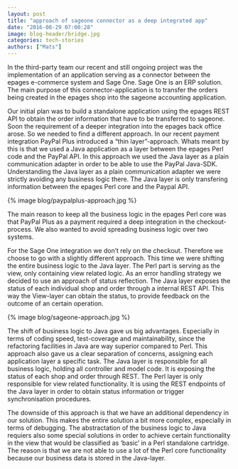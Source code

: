 ```yaml
---
layout: post
title: "approach of sageone connector as a deep integrated app"
date: "2016-08-29 07:00:28"
image: blog-header/bridge.jpg
categories: tech-stories
authors: ["Mats"]
---
```


In the third-party team our recent and still ongoing project was the implementation of an application serving as a connector between the epages e-commerce system and Sage One. Sage One is an ERP solution. The main purpose of this connector-application is to transfer the orders being created in the epages shop into the sageone accounting application.

Our initial plan was to build a standalone application using the epages REST API to obtain the order information that have to be transferred to sageone. Soon the requirement of a deeper integration into the epages back office arose. So we needed to find a different approach. In our recent payment integration PayPal Plus introduced a “thin layer”-approach. Whats meant by this is that we used a Java application as a layer between the epages Perl code and the PayPal API. In this approach we used the Java layer as a plain communication adapter in order to be able to use the PayPal Java-SDK. Understanding the Java layer as a plain communication adapter we were strictly avoiding any business logic there. The Java layer is only transfering information between the epages Perl core and the Paypal API.

{% image blog/paypalplus-approach.jpg %}

The main reason to keep all the business logic in the epages Perl core was that PayPal Plus as a payment required a deep integration in the checkout-process. We also wanted to avoid spreading business logic over two systems.

For the Sage One integration we don’t rely on the checkout. Therefore we choose to go with a slightly different approach. This time we were shifting the entire business logic to the Java layer. The Perl part is serving as the view, only containing view related logic. As an error handling strategy we decided to use an approach of status reflection. The Java layer exposes the status of each individual shop and order through a internal REST API. This way the View-layer can obtain the status, to provide feedback on the outcome of an certain operation.

{% image blog/sageone-approach.jpg %}

The shift of business logic to Java gave us big advantages. Especially in terms of coding speed, test-coverage and maintainability, since the refactoring facilities in Java are way superior compared to Perl. This approach also gave us a clear separation of concerns, assigning each application layer a specific task. The Java layer is responsible for all business logic, holding all controller and model code. It is exposing the status of each shop and order through REST. The Perl layer is only responsible for view related functionality. It is using the REST endpoints of the Java layer in order to obtain status information or trigger synchronisation procedures.

The downside of this approach is that we have an additional dependency in our solution. This makes the entire solution a bit more complex, especially in terms of debugging.
The abstractation of the business logic to Java requiers also some special solutions in order to achieve certain functionality in the view that would be classified as ‘basic’ in a Perl standalone cartridge. The reason is that we are not able to use a lot of the Perl core functionality because our business data is stored in the Java-layer.
